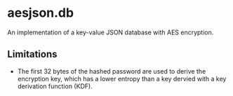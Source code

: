 # aesjson.db

An implementation of a key-value JSON database with AES encryption.

## Limitations

- The first 32 bytes of the hashed password are used to derive the encryption key, which has a lower entropy than a key dervied with a key derivation function (KDF).